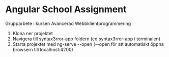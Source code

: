 # Angular School Assignment
Grupparbete i kursen Avancerad Webbklientprogrammering

1. Klona ner projektet
2. Navigera till syntax3rror-app foldern (cd syntax3rror-app i terminalen)
3. Starta projektet med ng-serve --open (--open för att automatiskt öppna browsern till localhost:4200)
